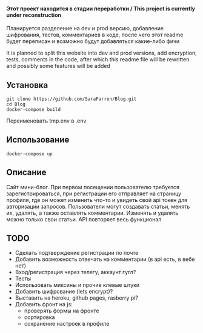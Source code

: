 #### Этот проект находится в стадии переработки / This project is currently under reconstruction

Планируется разделение на dev и prod версию, добавление шифрования, тестов, комментариев в коде, после чего
этот readme будет переписан и возможно будут добавляться какие-либо фичи


It is planned to split this website into dev and prod versions, add encryption, tests, comments in the code, after which
this readme file will be rewritten and possibly some features will be added 

## Установка

    git clone https://github.com/SaraFarron/Blog.git
    cd Blog
    docker-compose build

Переименовать tmp.env в .env

## Использование

    docker-compose up

## Описание

Сайт мини-блог. При первом посещении пользователю требуется зарегистрироваться, при регистрации его отправляет
на страницу профиля, где он может изменить что-то и увидеть свой api токен для авторизации запросов.
Пользователи могут создавать статьи, менять их, удалять, а также оставлять комментарии. Изменять и удалять
можно только свои статьи. API повторяет весь функционал

## TODO

+ Сделать подтверждение регистрации по почте
+ Добавить возможность отвечать на комментарии (в api есть, в вебе нет)
+ Вход/регистрация через телегу, аккаунт гугл?
+ Тесты
+ Использовать миксины и прочие клевые штуки
+ Добавить шифрование (lets encrypt)?
+ Выставить на heroku, github pages, rasberry pi?
+ Добавить фронт на js:
  + проверять формы на фронте
  + сортировка
  + сохранение настроек в профиле